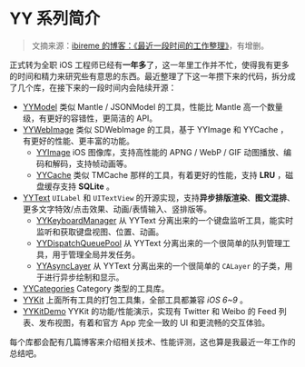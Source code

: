 # YY 系列简介

> 文摘来源：[ibireme 的博客：《最近一段时间的工作整理》](https://blog.ibireme.com/2015/10/23/daily/)，有增删。

正式转为全职 iOS 工程师已经有**一年多**了，这一年里工作并不忙，使得我有更多的时间和精力来研究些有意思的东西。最近整理了下这一年攒下来的代码，拆分成了几个库，在接下来的一段时间内会陆续开源：

- [YYModel](https://github.com/ibireme/YYModel) 类似 Mantle / JSONModel 的工具，性能比 Mantle 高一个数量级，有更好的容错性，更简洁的 API。
- [YYWebImage](https://github.com/ibireme/YYWebImage) 类似 SDWebImage 的工具，基于 YYImage 和 YYCache ，有更好的性能、更丰富的功能。
  - [YYImage](https://github.com/ibireme/YYImage) iOS 图像库，支持高性能的 APNG / WebP / GIF 动图播放、编码和解码，支持帧动画等。
  - [YYCache](https://github.com/ibireme/YYCache) 类似 TMCache 那样的工具，有着更好的性能，支持 **LRU** ，磁盘缓存支持 **SQLite** 。
- [YYText](https://github.com/ibireme/YYText) `UILabel` 和 `UITextView` 的开源实现，支持**异步排版渲染**、**图文混排**、更多文字特效/点击效果、动画/表情输入、竖排版等。
  - [YYKeyboardManager](https://github.com/ibireme/YYKeyboardManager) 从 YYText 分离出来的一个键盘监听工具，能实时监听和获取键盘视图、位置、动画。
  - [YYDispatchQueuePool](https://github.com/ibireme/YYDispatchQueuePool) 从 YYText 分离出来的一个很简单的队列管理工具，用于管理全局并发任务。
  - [YYAsyncLayer](https://github.com/ibireme/YYAsyncLayer) 从 YYText 分离出来的一个很简单的 `CALayer` 的子类，用于进行异步绘制和显示。
- [YYCategories](https://github.com/ibireme/YYCategories) Category 类型的工具库。
- [YYKit](https://github.com/ibireme/YYKit) 上面所有工具的打包工具集，全部工具都兼容 *iOS 6~9* 。
- [YYKitDemo](https://github.com/ibireme/YYKit) YYKit 的功能/性能演示，实现有 Twitter 和 Weibo 的 Feed 列表、发布视图，有着和官方 App 完全一致的 UI 和更流畅的交互体验。

每个库都会配有几篇博客来介绍相关技术、性能评测，这也算是我最近一年工作的总结吧。
